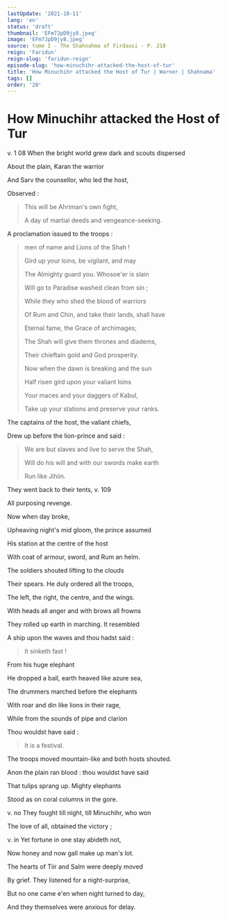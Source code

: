 ```yaml
---
lastUpdate: '2021-10-11'
lang: 'en'
status: 'draft'
thumbnail: 'EFm7JpD9jy8.jpeg'
image: 'EFm7JpD9jy8.jpeg'
source: tome I - The Shahnahma of Firdausi - P. 218
reign: 'Faridun'
reign-slug: 'faridun-reign'
episode-slug: 'how-minuchihr-attacked-the-host-of-tur'
title: 'How Minuchihr attacked the Host of Tur | Warner | Shahnama'
tags: []
order: '20'
---
```


<!-- LTeX: language=en -->

# How Minuchihr attacked the Host of Tur

v. 1 08 When the bright world grew dark and scouts dispersed

About the plain, Karan the warrior

And Sarv the counsellor, who led the host,

Observed :

> This will be Ahriman's own fight,
>
> A day of martial deeds and vengeance-seeking.

A proclamation issued to the troops :

> men of name and Lions of the Shah !
>
> Gird up your loins, be vigilant, and may
>
> The Almighty guard you. Whosoe'er is slain
>
> Will go to Paradise washed clean from sin ;
>
> While they who shed the blood of warriors
>
> Of Rum and Chin, and take their lands, shall have
>
> Eternal fame, the Grace of archimages;
>
> The Shah will give them thrones and diadems,
>
> Their chieftain gold and God prosperity.
>
> Now when the dawn is breaking and the sun
>
> Half risen gird upon your valiant loins
>
> Your maces and your daggers of Kabul,
>
> Take up your stations and preserve your ranks.

The captains of the host, the valiant chiefs,

Drew up before the lion-prince and said :

> We are but slaves and live to serve the Shah,
>
> Will do his will and with our swords make earth
>
> Run like Jihiin.

They went back to their tents, v. 109

All purposing revenge.

Now when day broke,

Upheaving night's mid gloom, the prince assumed

His station at the centre of the host

With coat of armour, sword, and Rum an helm.

The soldiers shouted lifting to the clouds

Their spears. He duly ordered all the troops,

The left, the right, the centre, and the wings.

With heads all anger and with brows all frowns

They rolled up earth in marching. It resembled

A ship upon the waves and thou hadst said :

> It sinketh fast !

From his huge elephant

He dropped a ball, earth heaved like azure sea,

The drummers marched before the elephants

With roar and din like lions in their rage,

While from the sounds of pipe and clarion

Thou wouldst have said :

> It is a festival.

The troops moved mountain-like and both hosts shouted.

Anon the plain ran blood : thou wouldst have said

That tulips sprang up. Mighty elephants

Stood as on coral columns in the gore.

v. no They fought till night, till Minuchihr, who won

The love of all, obtained the victory ;

v. in Yet fortune in one stay abideth not,

Now honey and now gall make up man's lot.

The hearts of Tiir and Salm were deeply moved

By grief. They listened for a night-surprise,

But no one came e'en when night turned to day,

And they themselves were anxious for delay.
